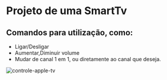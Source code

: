 # Projeto de uma SmartTv
## Comandos para utilização, como:

 - Ligar/Desligar
 - Aumentar,Diminuir volume
 - Mudar de canal 1 em 1, ou diretamente ao canal que deseja.


![controle-apple-tv](https://user-images.githubusercontent.com/102387120/200303786-a9b600e3-d5a1-406d-87a5-5a3226206001.jpg)

